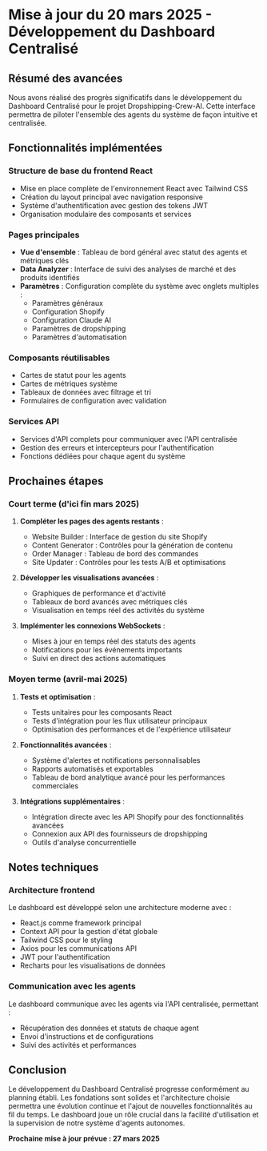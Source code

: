 # Mise à jour du 20 mars 2025 - Développement du Dashboard Centralisé

## Résumé des avancées

Nous avons réalisé des progrès significatifs dans le développement du Dashboard Centralisé pour le projet Dropshipping-Crew-AI. Cette interface permettra de piloter l'ensemble des agents du système de façon intuitive et centralisée.

## Fonctionnalités implémentées

### Structure de base du frontend React

- Mise en place complète de l'environnement React avec Tailwind CSS
- Création du layout principal avec navigation responsive
- Système d'authentification avec gestion des tokens JWT
- Organisation modulaire des composants et services

### Pages principales

- **Vue d'ensemble** : Tableau de bord général avec statut des agents et métriques clés
- **Data Analyzer** : Interface de suivi des analyses de marché et des produits identifiés
- **Paramètres** : Configuration complète du système avec onglets multiples :
  - Paramètres généraux
  - Configuration Shopify
  - Configuration Claude AI
  - Paramètres de dropshipping
  - Paramètres d'automatisation

### Composants réutilisables

- Cartes de statut pour les agents
- Cartes de métriques système
- Tableaux de données avec filtrage et tri
- Formulaires de configuration avec validation

### Services API

- Services d'API complets pour communiquer avec l'API centralisée
- Gestion des erreurs et intercepteurs pour l'authentification
- Fonctions dédiées pour chaque agent du système

## Prochaines étapes

### Court terme (d'ici fin mars 2025)

1. **Compléter les pages des agents restants** :
   - Website Builder : Interface de gestion du site Shopify
   - Content Generator : Contrôles pour la génération de contenu
   - Order Manager : Tableau de bord des commandes
   - Site Updater : Contrôles pour les tests A/B et optimisations

2. **Développer les visualisations avancées** :
   - Graphiques de performance et d'activité
   - Tableaux de bord avancés avec métriques clés
   - Visualisation en temps réel des activités du système

3. **Implémenter les connexions WebSockets** :
   - Mises à jour en temps réel des statuts des agents
   - Notifications pour les événements importants
   - Suivi en direct des actions automatiques

### Moyen terme (avril-mai 2025)

1. **Tests et optimisation** :
   - Tests unitaires pour les composants React
   - Tests d'intégration pour les flux utilisateur principaux
   - Optimisation des performances et de l'expérience utilisateur

2. **Fonctionnalités avancées** :
   - Système d'alertes et notifications personnalisables
   - Rapports automatisés et exportables
   - Tableau de bord analytique avancé pour les performances commerciales

3. **Intégrations supplémentaires** :
   - Intégration directe avec les API Shopify pour des fonctionnalités avancées
   - Connexion aux API des fournisseurs de dropshipping
   - Outils d'analyse concurrentielle

## Notes techniques

### Architecture frontend

Le dashboard est développé selon une architecture moderne avec :
- React.js comme framework principal
- Context API pour la gestion d'état globale
- Tailwind CSS pour le styling
- Axios pour les communications API
- JWT pour l'authentification
- Recharts pour les visualisations de données

### Communication avec les agents

Le dashboard communique avec les agents via l'API centralisée, permettant :
- Récupération des données et statuts de chaque agent
- Envoi d'instructions et de configurations
- Suivi des activités et performances

## Conclusion

Le développement du Dashboard Centralisé progresse conformément au planning établi. Les fondations sont solides et l'architecture choisie permettra une évolution continue et l'ajout de nouvelles fonctionnalités au fil du temps. Le dashboard joue un rôle crucial dans la facilité d'utilisation et la supervision de notre système d'agents autonomes.

**Prochaine mise à jour prévue : 27 mars 2025**
